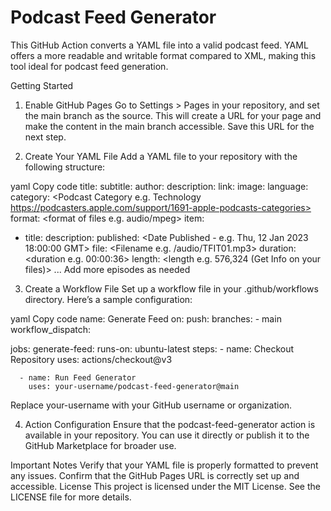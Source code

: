 # Podcast Feed Generator
This GitHub Action converts a YAML file into a valid podcast feed. YAML offers a more readable and writable format compared to XML, making this tool ideal for podcast feed generation.

Getting Started
1. Enable GitHub Pages
Go to Settings > Pages in your repository, and set the main branch as the source. This will create a URL for your page and make the content in the main branch accessible. Save this URL for the next step.

2. Create Your YAML File
Add a YAML file to your repository with the following structure:

yaml
Copy code
title: <Podcast Title>
subtitle: <Podcast Subtitle>
author: <Author Name>
description: <Podcast Description>
link: <GitHub Pages URL>
image: <Artwork Location>
language: <Podcast Language e.g. en-us>
category: <Podcast Category e.g. Technology https://podcasters.apple.com/support/1691-apple-podcasts-categories>
format: <format of files e.g. audio/mpeg>
item:
  - title: <Podcast Episode Title>
    description: <Podcast Episode Description>
    published: <Date Published - e.g. Thu, 12 Jan 2023 18:00:00 GMT>
    file: <Filename e.g. /audio/TFIT01.mp3>
    duration: <duration e.g. 00:00:36>
    length: <length e.g. 576,324 (Get Info on your files)>
  ... Add more episodes as needed
3. Create a Workflow File
Set up a workflow file in your .github/workflows directory. Here’s a sample configuration:

yaml
Copy code
name: Generate Feed
on:
  push:
    branches:
      - main
  workflow_dispatch:

jobs:
  generate-feed:
    runs-on: ubuntu-latest
    steps:
      - name: Checkout Repository
        uses: actions/checkout@v3
        
      - name: Run Feed Generator
        uses: your-username/podcast-feed-generator@main
Replace your-username with your GitHub username or organization.

4. Action Configuration
Ensure that the podcast-feed-generator action is available in your repository. You can use it directly or publish it to the GitHub Marketplace for broader use.

Important Notes
Verify that your YAML file is properly formatted to prevent any issues.
Confirm that the GitHub Pages URL is correctly set up and accessible.
License
This project is licensed under the MIT License. See the LICENSE file for more details.
